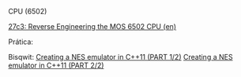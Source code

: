 CPU (6502)

<a href="https://www.youtube.com/watch?v=fWqBmmPQP40">27c3: Reverse Engineering the MOS 6502 CPU (en)</a>



Prática:



Bisqwit:
<a href="https://www.youtube.com/watch?v=y71lli8MS8s">Creating a NES emulator in C++11 (PART 1/2)</a>
<a href="https://www.youtube.com/watch?v=XZWw745wPXY">Creating a NES emulator in C++11 (PART 2/2)</a>


